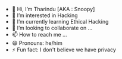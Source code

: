 - 👋 Hi, I’m Tharindu [AKA : Snoopy]
- 👀 I’m interested in Hacking
- 🌱 I’m currently learning Ethical Hacking
- 💞️ I’m looking to collaborate on ...
- 📫 How to reach me ...
- 😄 Pronouns: he/him
- ⚡ Fun fact: I don't believe we have privacy

<!---
TharinduDW1/TharinduDW1 is a ✨ special ✨ repository because its `README.md` (this file) appears on your GitHub profile.
You can click the Preview link to take a look at your changes.
--->

